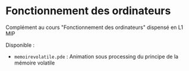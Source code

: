 # Fonctionnement des ordinateurs
Complément au cours "Fonctionnement des ordinateurs" dispensé en L1 MIP

Disponible :
- `memoirevolatile.pde` : Animation sous processing du principe de la mémoire volatile
